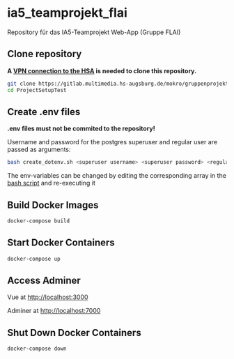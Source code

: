 # ia5_teamprojekt_flai

Repository für das IA5-Teamprojekt Web-App (Gruppe FLAI)

## Clone repository

**A [VPN connection to the HSA](https://www.hs-augsburg.de/Rechenzentrum/Datennetz-WLAN-VPN.html) is needed to clone this repository.**

```bash
git clone https://gitlab.multimedia.hs-augsburg.de/mokro/gruppenprojekt-webprogrammierung.git
cd ProjectSetupTest
```

## Create .env files

**.env files must not be commited to the repository!**

Username and password for the postgres superuser and regular user are passed as arguments:

```bash
bash create_dotenv.sh <superuser username> <superuser password> <regular user username> <regular user password>
```

The env-variables can be changed by editing the corresponding array in the [bash script](./create_dotenv.sh) and re-executing it

## Build Docker Images

```bash
docker-compose build
```

## Start Docker Containers

```bash
docker-compose up
```

## Access Adminer

Vue at <http://localhost:3000>

Adminer at <http://localhost:7000>

## Shut Down Docker Containers

```bash
docker-compose down
```
